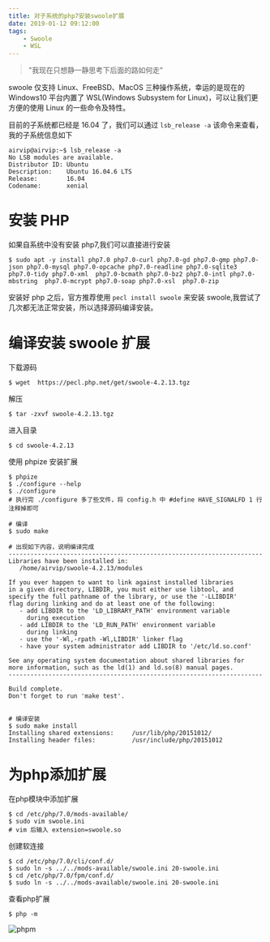 ```yaml
---
title: 对子系统的php7安装swoole扩展
date: 2019-01-12 09:12:00
tags: 
    - Swoole
    - WSL
---
```


> "我现在只想静一静思考下后面的路如何走"

swoole 仅支持 Linux、FreeBSD、MacOS 三种操作系统，幸运的是现在的 Windows10 平台内置了 WSL(Windows Subsystem for Linux)，可以让我们更方便的使用 Linux 的一些命令及特性。

<!-- more  -->

目前的子系统都已经是 16.04 了，我们可以通过 `lsb_release -a` 该命令来查看，我的子系统信息如下

```
airvip@airvip:~$ lsb_release -a
No LSB modules are available.
Distributor ID: Ubuntu
Description:    Ubuntu 16.04.6 LTS
Release:        16.04
Codename:       xenial
```

# 安装 PHP


如果自系统中没有安装 php7,我们可以直接进行安装

```
$ sudo apt -y install php7.0 php7.0-curl php7.0-gd php7.0-gmp php7.0-json php7.0-mysql php7.0-opcache php7.0-readline php7.0-sqlite3 php7.0-tidy php7.0-xml  php7.0-bcmath php7.0-bz2 php7.0-intl php7.0-mbstring  php7.0-mcrypt php7.0-soap php7.0-xsl  php7.0-zip
```

安装好 php 之后，官方推荐使用 `pecl install swoole` 来安装 swoole,我尝试了几次都无法正常安装，所以选择源码编译安装。

# 编译安装 swoole 扩展

下载源码

```
$ wget  https://pecl.php.net/get/swoole-4.2.13.tgz
```

解压

```
$ tar -zxvf swoole-4.2.13.tgz
```

进入目录

```
$ cd swoole-4.2.13
```

使用 phpize 安装扩展

```
$ phpize
$ ./configure --help
$ ./configure
# 执行完 ./configure 多了些文件，将 config.h 中 #define HAVE_SIGNALFD 1 行注释掉即可

# 编译
$ sudo make  

# 出现如下内容，说明编译完成
----------------------------------------------------------------------
Libraries have been installed in:
   /home/airvip/swoole-4.2.13/modules

If you ever happen to want to link against installed libraries
in a given directory, LIBDIR, you must either use libtool, and
specify the full pathname of the library, or use the '-LLIBDIR'
flag during linking and do at least one of the following:
   - add LIBDIR to the 'LD_LIBRARY_PATH' environment variable
     during execution
   - add LIBDIR to the 'LD_RUN_PATH' environment variable
     during linking
   - use the '-Wl,-rpath -Wl,LIBDIR' linker flag
   - have your system administrator add LIBDIR to '/etc/ld.so.conf'

See any operating system documentation about shared libraries for
more information, such as the ld(1) and ld.so(8) manual pages.
----------------------------------------------------------------------

Build complete.
Don't forget to run 'make test'.


# 编译安装
$ sudo make install
Installing shared extensions:     /usr/lib/php/20151012/
Installing header files:          /usr/include/php/20151012
```

# 为php添加扩展

在php模块中添加扩展

```
$ cd /etc/php/7.0/mods-available/
$ sudo vim swoole.ini
# vim 后输入 extension=swoole.so
```

创建软连接

```
$ cd /etc/php/7.0/cli/conf.d/
$ sudo ln -s ../../mods-available/swoole.ini 20-swoole.ini
$ cd /etc/php/7.0/fpm/conf.d/
$ sudo ln -s ../../mods-available/swoole.ini 20-swoole.ini
```

查看php扩展

```
$ php -m
```

![phpm](/img/201901/swoole/phpm.png)
